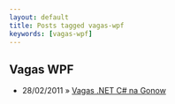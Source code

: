 ```yaml
---
layout: default
title: Posts tagged vagas-wpf
keywords: [vagas-wpf]
---
```

<h2 class="category">Vagas WPF</h2>
<ul class="posts">
<li>
<p>
<span class="date">28/02/2011</span> &raquo; 
<a href="/blog/vagas-net-csharp-na-gonow">Vagas .NET C# na Gonow</a>
</p>
</li> 
</ul>
